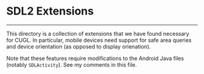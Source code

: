 # SDL2 Extensions
---
This directory is a collection of extensions that we have found necessary for CUGL.  In particular, mobile devices need support for safe area queries and device orientation (as opposed to display orienation).

Note that these features require modifications to the Android Java files (notably `SDLActivity`). See my comments in this file.
